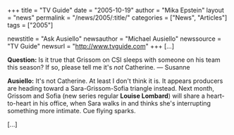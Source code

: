 +++
title = "TV Guide"
date = "2005-10-19"
author = "Mika Epstein"
layout = "news"
permalink = "/news/2005/:title/"
categories = ["News", "Articles"]
tags = ["2005"]

newstitle = "Ask Ausiello"
newsauthor = "Michael Ausiello"
newssource = "TV Guide"
newsurl = "http://www.tvguide.com"
+++
[...]

**Question:** Is it true that Grissom on CSI sleeps with someone on his team this season? If so, please tell me it's *not* Catherine. &#8212; Susanne

**Ausiello:** It's not Catherine. At least I don't think it is. It appears producers are heading toward a Sara-Grissom-Sofia triangle instead. Next month, Grissom and Sofia (new series regular **Louise Lombard**) will share a heart-to-heart in his office, when Sara walks in and thinks she's interrupting something more intimate. Cue flying sparks.

[...]

